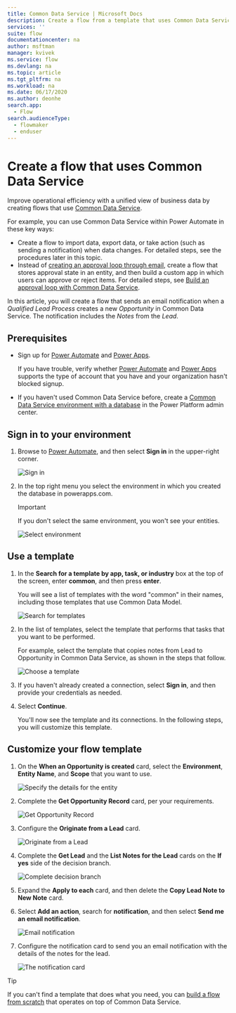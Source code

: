 ```yaml
---
title: Common Data Service | Microsoft Docs
description: Create a flow from a template that uses Common Data Service.
services: ''
suite: flow
documentationcenter: na
author: msftman
manager: kvivek
ms.service: flow
ms.devlang: na
ms.topic: article
ms.tgt_pltfrm: na
ms.workload: na
ms.date: 06/17/2020
ms.author: deonhe
search.app: 
  - Flow
search.audienceType: 
  - flowmaker
  - enduser
---
```

# Create a flow that uses Common Data Service

Improve operational efficiency with a unified view of business data by creating flows that use [Common Data Service](https://powerapps.microsoft.com/tutorials/data-platform-intro/). 


For example, you can use Common Data Service within Power Automate in these key ways:

* Create a flow to import data, export data, or take action (such as sending a notification) when data  changes. For detailed steps, see the procedures later in this topic.
* Instead of [creating an approval loop through email](wait-for-approvals.md), create a flow that stores approval state in an entity, and then build a custom app in which users can approve or reject items. For detailed steps, see [Build an approval loop with Common Data Service](common-data-model-approve.md).

In this article, you will create a flow that sends an email notification when a *Qualified Lead Process* creates a new *Opportunity* in Common Data Service. The notification includes the *Notes* from the *Lead*.

## Prerequisites

* Sign up for [Power Automate](https://flow.microsoft.com) and [Power Apps](https://make.powerapps.com).
  
    If you have trouble, verify whether [Power Automate](sign-up-sign-in.md) and [Power Apps](https://powerapps.microsoft.com/tutorials/signup-for-powerapps/) supports the type of account that you have and your organization hasn't blocked signup.
* If you haven't used Common Data Service before, create a [Common Data Service environment with a database](https://docs.microsoft.com/power-platform/admin/create-environment#create-an-environment-with-a-database) in the Power Platform admin center.

## Sign in to your environment

1. Browse to [Power Automate](https://flow.microsoft.com), and then select **Sign in** in the upper-right corner.
   
    ![Sign in](./media/common-data-model-intro/signin-flow.png)
1. In the top right menu you select the environment in which you created the database in powerapps.com.
   
    >[!IMPORTANT]
    >If you don't select the same environment, you won't see your entities.
   
    ![Select environment](./media/common-data-model-intro/select-environment.png)

## Use a template

1. In the **Search for a template by app, task, or industry** box at the top of the screen, enter **common**, and then press **enter**.

   You will see a list of templates with the word "common" in their names, including those templates that use Common Data Model.
   
    ![Search for templates](./media/common-data-model-intro/template-search.png)

1. In the list of templates, select the template that performs that tasks that you want to be performed.
   
    For example, select the template that copies notes from Lead to Opportunity in Common Data Service, as shown in the steps that follow.
   
    ![Choose a template](./media/common-data-model-intro/select-template.png)
   
1. If you haven't already created a connection, select **Sign in**, and then provide your credentials as needed.
   
1. Select **Continue**.

   You'll now see the template and its connections. In the following steps, you will customize this template.

## Customize your flow template

1. On the **When an Opportunity is created** card, select the **Environment**, **Entity Name**, and **Scope** that you want to use.
   
    ![Specify the details for the entity](./media/common-data-model-intro/specify-instance.png)

1. Complete the **Get Opportunity Record** card, per your requirements.
   
    ![Get Opportunity Record](./media/common-data-model-intro/get-opportunity-record.png)

1. Configure the **Originate from a Lead** card. 
   
    ![Originate from a Lead](./media/common-data-model-intro/originate-from-lead.png)

1. Complete the **Get Lead** and the **List Notes for the Lead** cards on the **If yes** side of the decision branch. 

   ![Complete decision branch](./media/common-data-model-intro/get-lead-list-notes.png)

1. Expand the **Apply to each** card, and then  delete the **Copy Lead Note to New Note** card.

1. Select **Add an action**, search for **notification**, and then select **Send me an email notification**.

   ![Email notification](./media/common-data-model-intro/apply-to-each.png)

1. Configure the notification card to send you an email notification with the details of the notes for the lead.

   ![The notification card](./media/common-data-model-intro/notification-card.png)


>[!TIP]
>If you can't find a template that does what you need, you can [build a flow from scratch](get-started-logic-flow.md) that operates on top of Common Data Service.

